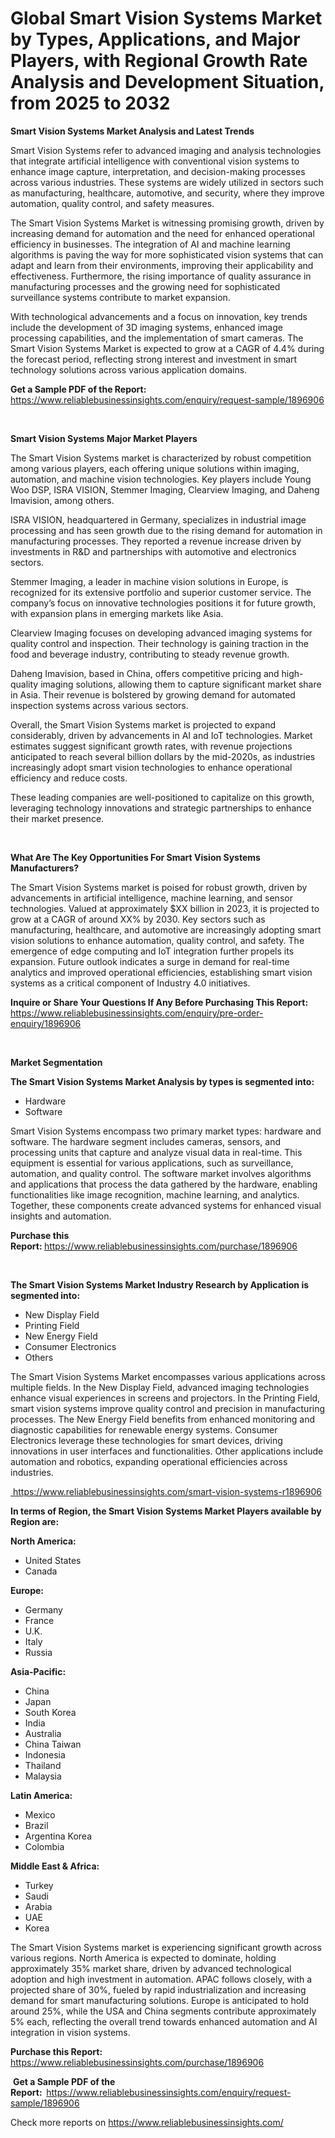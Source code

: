 <p><h1>Global Smart Vision Systems Market by Types, Applications, and Major Players, with Regional Growth Rate Analysis and Development Situation, from 2025 to 2032</h1></p><p><strong>Smart Vision Systems Market Analysis and Latest Trends</strong></p>
<p><p>Smart Vision Systems refer to advanced imaging and analysis technologies that integrate artificial intelligence with conventional vision systems to enhance image capture, interpretation, and decision-making processes across various industries. These systems are widely utilized in sectors such as manufacturing, healthcare, automotive, and security, where they improve automation, quality control, and safety measures.</p><p>The Smart Vision Systems Market is witnessing promising growth, driven by increasing demand for automation and the need for enhanced operational efficiency in businesses. The integration of AI and machine learning algorithms is paving the way for more sophisticated vision systems that can adapt and learn from their environments, improving their applicability and effectiveness. Furthermore, the rising importance of quality assurance in manufacturing processes and the growing need for sophisticated surveillance systems contribute to market expansion.</p><p>With technological advancements and a focus on innovation, key trends include the development of 3D imaging systems, enhanced image processing capabilities, and the implementation of smart cameras. The Smart Vision Systems Market is expected to grow at a CAGR of 4.4% during the forecast period, reflecting strong interest and investment in smart technology solutions across various application domains.</p></p>
<p><strong>Get a Sample PDF of the Report:&nbsp;</strong> <a href="https://www.reliablebusinessinsights.com/enquiry/request-sample/1896906?utm_campaign=2247&utm_medium=2&utm_source=Github&utm_content=ia&utm_term=11032025&utm_id=smart-vision-systems">https://www.reliablebusinessinsights.com/enquiry/request-sample/1896906</a></p>
<p>&nbsp;</p>
<p><strong>Smart Vision Systems Major Market Players</strong></p>
<p><p>The Smart Vision Systems market is characterized by robust competition among various players, each offering unique solutions within imaging, automation, and machine vision technologies. Key players include Young Woo DSP, ISRA VISION, Stemmer Imaging, Clearview Imaging, and Daheng Imavision, among others. </p><p>ISRA VISION, headquartered in Germany, specializes in industrial image processing and has seen growth due to the rising demand for automation in manufacturing processes. They reported a revenue increase driven by investments in R&D and partnerships with automotive and electronics sectors. </p><p>Stemmer Imaging, a leader in machine vision solutions in Europe, is recognized for its extensive portfolio and superior customer service. The company’s focus on innovative technologies positions it for future growth, with expansion plans in emerging markets like Asia. </p><p>Clearview Imaging focuses on developing advanced imaging systems for quality control and inspection. Their technology is gaining traction in the food and beverage industry, contributing to steady revenue growth. </p><p>Daheng Imavision, based in China, offers competitive pricing and high-quality imaging solutions, allowing them to capture significant market share in Asia. Their revenue is bolstered by growing demand for automated inspection systems across various sectors. </p><p>Overall, the Smart Vision Systems market is projected to expand considerably, driven by advancements in AI and IoT technologies. Market estimates suggest significant growth rates, with revenue projections anticipated to reach several billion dollars by the mid-2020s, as industries increasingly adopt smart vision technologies to enhance operational efficiency and reduce costs. </p><p>These leading companies are well-positioned to capitalize on this growth, leveraging technology innovations and strategic partnerships to enhance their market presence.</p></p>
<p>&nbsp;</p>
<p><strong>What Are The Key Opportunities For Smart Vision Systems Manufacturers?</strong></p>
<p><p>The Smart Vision Systems market is poised for robust growth, driven by advancements in artificial intelligence, machine learning, and sensor technologies. Valued at approximately $XX billion in 2023, it is projected to grow at a CAGR of around XX% by 2030. Key sectors such as manufacturing, healthcare, and automotive are increasingly adopting smart vision solutions to enhance automation, quality control, and safety. The emergence of edge computing and IoT integration further propels its expansion. Future outlook indicates a surge in demand for real-time analytics and improved operational efficiencies, establishing smart vision systems as a critical component of Industry 4.0 initiatives.</p></p>
<p><strong>Inquire or Share Your Questions If Any Before Purchasing This Report:</strong> <a href="https://www.reliablebusinessinsights.com/enquiry/pre-order-enquiry/1896906?utm_campaign=2247&utm_medium=2&utm_source=Github&utm_content=ia&utm_term=11032025&utm_id=smart-vision-systems">https://www.reliablebusinessinsights.com/enquiry/pre-order-enquiry/1896906</a></p>
<p>&nbsp;</p>
<p><strong>Market Segmentation</strong></p>
<p><strong>The Smart Vision Systems Market Analysis by types is segmented into:</strong></p>
<p><ul><li>Hardware</li><li>Software</li></ul></p>
<p><p>Smart Vision Systems encompass two primary market types: hardware and software. The hardware segment includes cameras, sensors, and processing units that capture and analyze visual data in real-time. This equipment is essential for various applications, such as surveillance, automation, and quality control. The software market involves algorithms and applications that process the data gathered by the hardware, enabling functionalities like image recognition, machine learning, and analytics. Together, these components create advanced systems for enhanced visual insights and automation.</p></p>
<p><strong>Purchase this Report:&nbsp;</strong><a href="https://www.reliablebusinessinsights.com/purchase/1896906?utm_campaign=2247&utm_medium=2&utm_source=Github&utm_content=ia&utm_term=11032025&utm_id=smart-vision-systems">https://www.reliablebusinessinsights.com/purchase/1896906</a></p>
<p>&nbsp;</p>
<p><strong>The Smart Vision Systems Market Industry Research by Application is segmented into:</strong></p>
<p><ul><li>New Display Field</li><li>Printing Field</li><li>New Energy Field</li><li>Consumer Electronics</li><li>Others</li></ul></p>
<p><p>The Smart Vision Systems Market encompasses various applications across multiple fields. In the New Display Field, advanced imaging technologies enhance visual experiences in screens and projectors. In the Printing Field, smart vision systems improve quality control and precision in manufacturing processes. The New Energy Field benefits from enhanced monitoring and diagnostic capabilities for renewable energy systems. Consumer Electronics leverage these technologies for smart devices, driving innovations in user interfaces and functionalities. Other applications include automation and robotics, expanding operational efficiencies across industries.</p></p>
<p><a href="https://www.reliablebusinessinsights.com/smart-vision-systems-r1896906?utm_campaign=2247&utm_medium=2&utm_source=Github&utm_content=ia&utm_term=11032025&utm_id=smart-vision-systems">&nbsp;https://www.reliablebusinessinsights.com/smart-vision-systems-r1896906</a></p>
<p><strong>In terms of Region, the Smart Vision Systems Market Players available by Region are:</strong></p>
<p>
    <p> <strong> North America: </strong>
        <ul>
            <li>United States</li>
            <li>Canada</li>
        </ul>
        </p> 
    <p> <strong> Europe: </strong>
        <ul>
            <li>Germany</li>
            <li>France</li>
            <li>U.K.</li>
            <li>Italy</li>
            <li>Russia</li>
        </ul>
        </p> 
    <p> <strong> Asia-Pacific: </strong>
        <ul>
            <li>China</li>
            <li>Japan</li>
            <li>South Korea</li>
            <li>India</li>
            <li>Australia</li>
            <li>China Taiwan</li>
            <li>Indonesia</li>
            <li>Thailand</li>
            <li>Malaysia</li>
        </ul>
        </p> 
    <p> <strong> Latin America: </strong>
        <ul>
            <li>Mexico</li>
            <li>Brazil</li>
            <li>Argentina Korea</li>
            <li>Colombia</li>
        </ul>
        </p> 
    <p> <strong> Middle East & Africa: </strong>
        <ul>
            <li>Turkey</li>
            <li>Saudi</li>
            <li>Arabia</li>
            <li>UAE</li>
            <li>Korea</li>
        </ul>
    </p>
    </p>
<p><p>The Smart Vision Systems market is experiencing significant growth across various regions. North America is expected to dominate, holding approximately 35% market share, driven by advanced technological adoption and high investment in automation. APAC follows closely, with a projected share of 30%, fueled by rapid industrialization and increasing demand for smart manufacturing solutions. Europe is anticipated to hold around 25%, while the USA and China segments contribute approximately 5% each, reflecting the overall trend towards enhanced automation and AI integration in vision systems.</p></p>
<p><strong>Purchase this Report: </strong><a href="https://www.reliablebusinessinsights.com/purchase/1896906?utm_campaign=2247&utm_medium=2&utm_source=Github&utm_content=ia&utm_term=11032025&utm_id=smart-vision-systems">https://www.reliablebusinessinsights.com/purchase/1896906</a></p>
<p>&nbsp;<strong>Get a Sample PDF of the Report:&nbsp;&nbsp;</strong><a href="https://www.reliablebusinessinsights.com/enquiry/request-sample/1896906?utm_campaign=2247&utm_medium=2&utm_source=Github&utm_content=ia&utm_term=11032025&utm_id=smart-vision-systems">https://www.reliablebusinessinsights.com/enquiry/request-sample/1896906</a></p>
<p><strong></strong></p>
<p>Check more reports on <a href="https://www.reliablebusinessinsights.com/?utm_campaign=2247&utm_medium=2&utm_source=Github&utm_content=ia&utm_term=11032025&utm_id=smart-vision-systems">https://www.reliablebusinessinsights.com/</a></p>